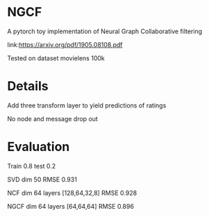 # NGCF
A pytorch toy implementation of Neural Graph Collaborative filtering

link:https://arxiv.org/pdf/1905.08108.pdf

Tested on dataset movielens 100k

# Details

Add three transform layer to yield predictions of ratings

No node and message drop out

# Evaluation
Train 0.8 test 0.2

SVD dim 50 RMSE 0.931

NCF dim 64 layers [128,64,32,8] RMSE 0.928

NGCF dim 64 layers [64,64,64] RMSE 0.896

